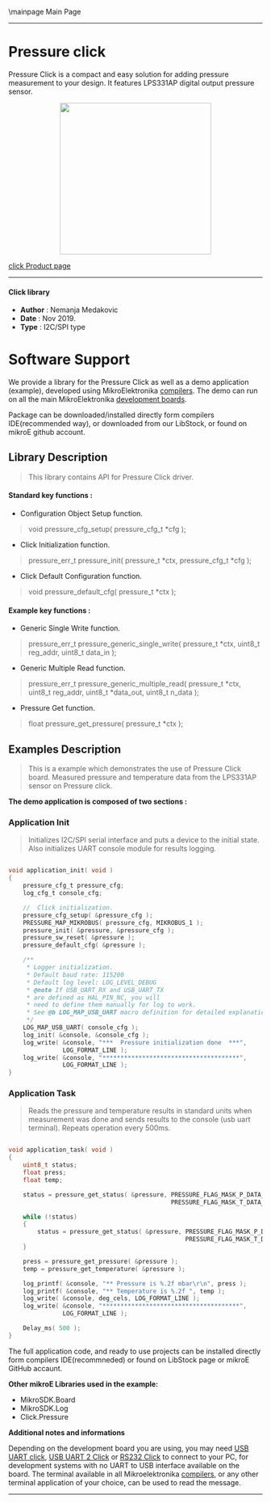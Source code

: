 \mainpage Main Page

 

---
# Pressure click

Pressure Click is a compact and easy solution for adding pressure measurement to your design.
It features LPS331AP digital output pressure sensor.

<p align="center">
  <img src="https://download.mikroe.com/images/click_for_ide/pressure_click.png" height=300px>
</p>

[click Product page](https://www.mikroe.com/pressure-click)

---


#### Click library

- **Author**        : Nemanja Medakovic
- **Date**          : Nov 2019.
- **Type**          : I2C/SPI type


# Software Support

We provide a library for the Pressure Click 
as well as a demo application (example), developed using MikroElektronika 
[compilers](https://shop.mikroe.com/compilers).
The demo can run on all the main MikroElektronika [development boards](https://shop.mikroe.com/development-boards).

Package can be downloaded/installed directly form compilers IDE(recommended way), or downloaded from our LibStock, or found on mikroE github account.

## Library Description

> This library contains API for Pressure Click driver.

#### Standard key functions :

- Configuration Object Setup function.
> void pressure_cfg_setup( pressure_cfg_t *cfg );

- Click Initialization function.
> pressure_err_t pressure_init( pressure_t *ctx, pressure_cfg_t *cfg );

- Click Default Configuration function.
> void pressure_default_cfg( pressure_t *ctx );


#### Example key functions :

- Generic Single Write function.
> pressure_err_t pressure_generic_single_write( pressure_t *ctx, uint8_t reg_addr, uint8_t data_in );

- Generic Multiple Read function.
> pressure_err_t pressure_generic_multiple_read( pressure_t *ctx, uint8_t reg_addr, uint8_t *data_out, uint8_t n_data );

- Pressure Get function.
> float pressure_get_pressure( pressure_t *ctx );

## Examples Description

>
> This is a example which demonstrates the use of Pressure Click board.
> Measured pressure and temperature data from the LPS331AP sensor on Pressure click.
>

**The demo application is composed of two sections :**

### Application Init

>
> Initializes I2C/SPI serial interface and puts a device to the initial state.
> Also initializes UART console module for results logging.
>

```c

void application_init( void )
{
    pressure_cfg_t pressure_cfg;
    log_cfg_t console_cfg;

    //  Click initialization.
    pressure_cfg_setup( &pressure_cfg );
    PRESSURE_MAP_MIKROBUS( pressure_cfg, MIKROBUS_1 );
    pressure_init( &pressure, &pressure_cfg );
    pressure_sw_reset( &pressure );
    pressure_default_cfg( &pressure );

    /** 
     * Logger initialization.
     * Default baud rate: 115200
     * Default log level: LOG_LEVEL_DEBUG
     * @note If USB_UART_RX and USB_UART_TX 
     * are defined as HAL_PIN_NC, you will 
     * need to define them manually for log to work. 
     * See @b LOG_MAP_USB_UART macro definition for detailed explanation.
     */
    LOG_MAP_USB_UART( console_cfg );
    log_init( &console, &console_cfg );
    log_write( &console, "***  Pressure initialization done  ***",
               LOG_FORMAT_LINE );
    log_write( &console, "**************************************",
               LOG_FORMAT_LINE );
}

```

### Application Task

>
> Reads the pressure and temperature results in standard units when
> measurement was done and sends results to the console (usb uart terminal).
> Repeats operation every 500ms.
>

```c

void application_task( void )
{
    uint8_t status;
    float press;
    float temp;

    status = pressure_get_status( &pressure, PRESSURE_FLAG_MASK_P_DATA_RDY |
                                             PRESSURE_FLAG_MASK_T_DATA_RDY );

    while (!status)
    {
        status = pressure_get_status( &pressure, PRESSURE_FLAG_MASK_P_DATA_RDY |
                                                 PRESSURE_FLAG_MASK_T_DATA_RDY );
    }

    press = pressure_get_pressure( &pressure );
    temp = pressure_get_temperature( &pressure );

    log_printf( &console, "** Pressure is %.2f mbar\r\n", press );
    log_printf( &console, "** Temperature is %.2f ", temp );
    log_write( &console, deg_cels, LOG_FORMAT_LINE );
    log_write( &console, "**************************************",
               LOG_FORMAT_LINE );

    Delay_ms( 500 );
}

```

The full application code, and ready to use projects can be  installed directly form compilers IDE(recommneded) or found on LibStock page or mikroE GitHub accaunt.

**Other mikroE Libraries used in the example:**

- MikroSDK.Board
- MikroSDK.Log
- Click.Pressure

**Additional notes and informations**

Depending on the development board you are using, you may need 
[USB UART click](https://shop.mikroe.com/usb-uart-click), 
[USB UART 2 Click](https://shop.mikroe.com/usb-uart-2-click) or 
[RS232 Click](https://shop.mikroe.com/rs232-click) to connect to your PC, for 
development systems with no UART to USB interface available on the board. The 
terminal available in all Mikroelektronika 
[compilers](https://shop.mikroe.com/compilers), or any other terminal application 
of your choice, can be used to read the message.



---
